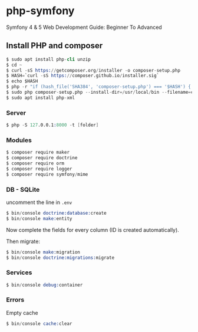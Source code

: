 # php-symfony
Symfony 4 &amp; 5 Web Development Guide: Beginner To Advanced

## Install PHP and composer

```s
$ sudo apt install php-cli unzip
$ cd ~
$ curl -sS https://getcomposer.org/installer -o composer-setup.php
$ HASH=`curl -sS https://composer.github.io/installer.sig`
$ echo $HASH
$ php -r "if (hash_file('SHA384', 'composer-setup.php') === '$HASH') { echo 'Installer verified'; } else { echo 'Installer corrupt'; unlink('composer-setup.php'); } echo PHP_EOL;"
$ sudo php composer-setup.php --install-dir=/usr/local/bin --filename=composer
$ sudo apt install php-xml
```

### Server

```s
$ php -S 127.0.0.1:8000 -t [folder]
```

### Modules

```s
$ composer require maker
$ composer require doctrine
$ composer require orm
$ composer require logger
$ composer require symfony/mime
```

### DB - SQLite

uncomment the line in `.env`

```s
$ bin/console doctrine:database:create
$ bin/console make:entity
```
Now complete the fields for every column (ID is created automatically).

Then migrate:

```s
$ bin/console make:migration
$ bin/console doctrine:migrations:migrate
```

### Services

```s
$ bin/console debug:container
```

### Errors

Empty cache
```s
$ bin/console cache:clear
```